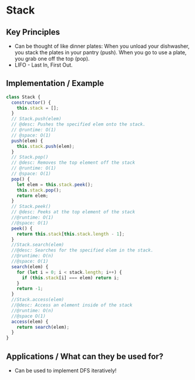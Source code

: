 # Stack

## Key Principles

- Can be thought of like dinner plates: When you unload your dishwasher, you stack the plates in your pantry (push). When you go to use a plate, you grab one off the top (pop).
- LIFO - Last In, First Out.

## Implementation / Example

```javascript
class Stack {
  constructor() {
    this.stack = [];
  }
  // Stack.push(elem)
  // @desc: Pushes the specified elem onto the stack.
  // @runtime: O(1)
  // @space: O(1)
  push(elem) {
    this.stack.push(elem);
  }
  // Stack.pop()
  // @desc: Removes the top element off the stack
  // @runtime: O(1)
  // @space: O(1)
  pop() {
    let elem = this.stack.peek();
    this.stack.pop();
    return elem;
  }
  // Stack.peek()
  // @desc: Peeks at the top element of the stack
  //@runtime: O(1)
  //@space: O(1)
  peek() {
    return this.stack[this.stack.length - 1];
  }
  //Stack.search(elem)
  //@desc: Searches for the specified elem in the stack.
  //@runtime: O(n)
  //@space: O(1)
  search(elem) {
    for (let i = 0; i < stack.length; i++) {
      if (this.stack[i] === elem) return i;
    }
    return -1;
  }
  //Stack.access(elem)
  //@desc: Access an element inside of the stack
  //@runtime: O(n)
  //@space O(1)
  access(elem) {
    return search(elem);
  }
}
```

## Applications / What can they be used for?

- Can be used to implement DFS iteratively!
